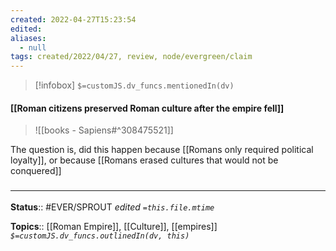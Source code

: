 ```yaml
---
created: 2022-04-27T15:23:54 
edited: 
aliases:
  - null
tags: created/2022/04/27, review, node/evergreen/claim
---
```

> [!infobox]
`$=customJS.dv_funcs.mentionedIn(dv)`

#### [[Roman citizens preserved Roman culture after the empire fell]]


> ![[books - Sapiens#^308475521]]

The question is, did this happen because [[Romans only required political loyalty]], or because [[Romans erased cultures that would not be conquered]]

### <hr class="footnote"/>

**Status**:: #EVER/SPROUT
*edited `=this.file.mtime`*

**Topics**:: [[Roman Empire]], [[Culture]], [[empires]]
*`$=customJS.dv_funcs.outlinedIn(dv, this)`*
